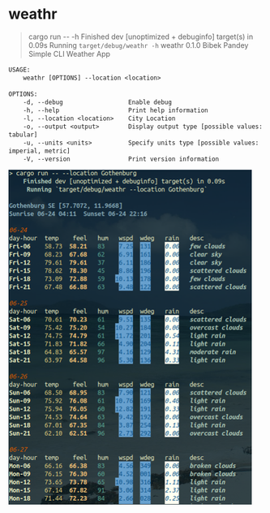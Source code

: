 weathr
======= 

> cargo run -- -h
    Finished dev [unoptimized + debuginfo] target(s) in 0.09s
     Running `target/debug/weathr -h`
weathr 0.1.0
Bibek Pandey
Simple CLI Weather App

```
USAGE:
    weathr [OPTIONS] --location <location>

OPTIONS:
    -d, --debug                  Enable debug
    -h, --help                   Print help information
    -l, --location <location>    City Location
    -o, --output <output>        Display output type [possible values: tabular]
    -u, --units <units>          Specify units type [possible values: imperial, metric]
    -V, --version                Print version information
```
    
<p float="left">
  <img src='images/city.png' width='480' height='660'/> 
</p>

